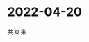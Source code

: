 # 2022-04-20

共 0 条

<!-- BEGIN WEIBO -->
<!-- 最后更新时间 Wed Apr 20 2022 15:16:31 GMT+0800 (China Standard Time) -->

<!-- END WEIBO -->

